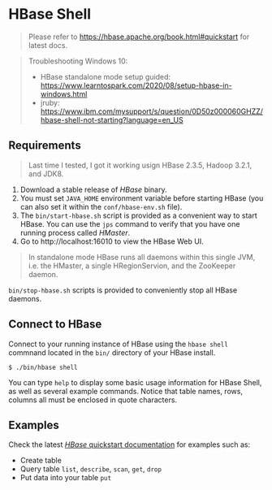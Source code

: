 # HBase Shell

> Please refer to https://hbase.apache.org/book.html#quickstart for latest docs.

> Troubleshooting Windows 10: 
> * HBase standalone mode setup guided: https://www.learntospark.com/2020/08/setup-hbase-in-windows.html
> * jruby: https://www.ibm.com/mysupport/s/question/0D50z000060GHZZ/hbase-shell-not-starting?language=en_US

## Requirements

> Last time I tested, I got it working usign HBase 2.3.5, Hadoop 3.2.1, and JDK8. 

1. Download a stable release of *HBase* binary.
2. You must set `JAVA_HOME` environment variable before starting HBase (you can also set it within the `conf/hbase-env.sh` file).
3. The `bin/start-hbase.sh` script is provided as a convenient way to start HBase. You can use the `jps` command to verify that you have one running process called *HMaster*.
4. Go to http://localhost:16010 to view the HBase Web UI.

> In standalone mode HBase runs all daemons within this single JVM, i.e. the HMaster, a single HRegionServion, and the ZooKeeper daemon.

`bin/stop-hbase.sh` scripts is provided to conveniently stop all HBase daemons.

## Connect to HBase

Connect to your running instance of HBase using the `hbase shell`  commnand located in the `bin/` directory of your HBase install.

```
$ ./bin/hbase shell
```

You can type `help` to display some basic usage information for HBase Shell, as well as several example commands. Notice that table names, rows, columns all must be enclosed in quote characters.

## Examples

Check the latest [*HBase* quickstart documentation](https://hbase.apache.org/book.html#quickstart) for examples such as:

* Create table
* Query table `list`, `describe`, `scan`, `get`, `drop`
* Put data into your table `put`

